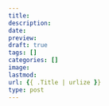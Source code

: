 ```yaml
---
title:
description: 
date: 
preview: 
draft: true
tags: []
categories: []
image: 
lastmod: 
url: {{ .Title | urlize }}
type: post
---
```

